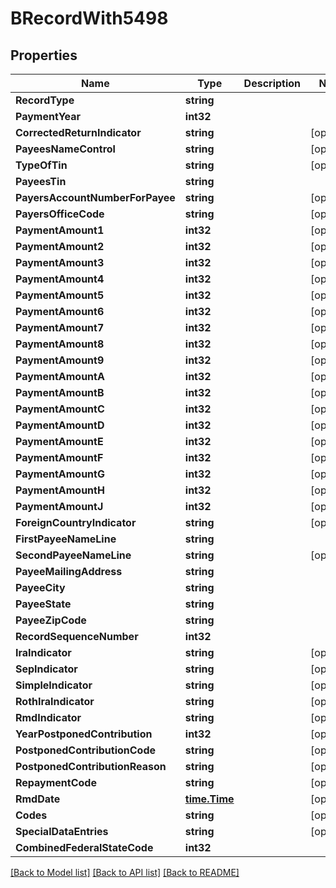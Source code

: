 # BRecordWith5498

## Properties

Name | Type | Description | Notes
------------ | ------------- | ------------- | -------------
**RecordType** | **string** |  | 
**PaymentYear** | **int32** |  | 
**CorrectedReturnIndicator** | **string** |  | [optional] 
**PayeesNameControl** | **string** |  | [optional] 
**TypeOfTin** | **string** |  | [optional] 
**PayeesTin** | **string** |  | 
**PayersAccountNumberForPayee** | **string** |  | [optional] 
**PayersOfficeCode** | **string** |  | [optional] 
**PaymentAmount1** | **int32** |  | [optional] 
**PaymentAmount2** | **int32** |  | [optional] 
**PaymentAmount3** | **int32** |  | [optional] 
**PaymentAmount4** | **int32** |  | [optional] 
**PaymentAmount5** | **int32** |  | [optional] 
**PaymentAmount6** | **int32** |  | [optional] 
**PaymentAmount7** | **int32** |  | [optional] 
**PaymentAmount8** | **int32** |  | [optional] 
**PaymentAmount9** | **int32** |  | [optional] 
**PaymentAmountA** | **int32** |  | [optional] 
**PaymentAmountB** | **int32** |  | [optional] 
**PaymentAmountC** | **int32** |  | [optional] 
**PaymentAmountD** | **int32** |  | [optional] 
**PaymentAmountE** | **int32** |  | [optional] 
**PaymentAmountF** | **int32** |  | [optional] 
**PaymentAmountG** | **int32** |  | [optional] 
**PaymentAmountH** | **int32** |  | [optional] 
**PaymentAmountJ** | **int32** |  | [optional] 
**ForeignCountryIndicator** | **string** |  | [optional] 
**FirstPayeeNameLine** | **string** |  | 
**SecondPayeeNameLine** | **string** |  | [optional] 
**PayeeMailingAddress** | **string** |  | 
**PayeeCity** | **string** |  | 
**PayeeState** | **string** |  | 
**PayeeZipCode** | **string** |  | 
**RecordSequenceNumber** | **int32** |  | 
**IraIndicator** | **string** |  | [optional] 
**SepIndicator** | **string** |  | [optional] 
**SimpleIndicator** | **string** |  | [optional] 
**RothIraIndicator** | **string** |  | [optional] 
**RmdIndicator** | **string** |  | [optional] 
**YearPostponedContribution** | **int32** |  | [optional] 
**PostponedContributionCode** | **string** |  | [optional] 
**PostponedContributionReason** | **string** |  | [optional] 
**RepaymentCode** | **string** |  | [optional] 
**RmdDate** | [**time.Time**](time.Time.md) |  | [optional] 
**Codes** | **string** |  | [optional] 
**SpecialDataEntries** | **string** |  | [optional] 
**CombinedFederalStateCode** | **int32** |  | 

[[Back to Model list]](../README.md#documentation-for-models) [[Back to API list]](../README.md#documentation-for-api-endpoints) [[Back to README]](../README.md)


